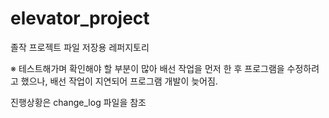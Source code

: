 # elevator_project
졸작 프로젝트 파일 저장용 레퍼지토리

※ 테스트해가며 확인해야 할 부분이 많아 배선 작업을 먼저 한 후 프로그램을 수정하려고 했으나, 배선 작업이 지연되어 프로그램 개발이 늦어짐.

진행상황은 change_log 파일을 참조
